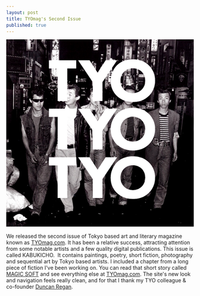 ```yaml
---
layout: post
title: TYOmag's Second Issue
published: true
---
```

![](/media/TYO2.png)


We released the second issue of Tokyo based art and literary magazine known as <a href="http://tyomag.com/issue-02">TYOmag.com</a>. It has been a relative success, attracting attention from some notable artists and a few quality digital publications. This issue is called KABUKICHO.  It contains paintings, poetry, short fiction, photography and sequential art by Tokyo based artists. I included a chapter from a long piece of fiction I've been working on. You can read that short story called <a href="http://tyomag.com/issue-02/hartrum">MAGIC SOFT</a> and see everything else at <a href="http://tyomag.com/issue-02">TYOmag.com</a>. The site's new look and navigation feels really clean, and for that I thank my TYO colleague &amp; co-founder <a href="https://twitter.com/ADRegan">Duncan Regan</a>.
